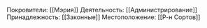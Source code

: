 Покровители:
[[Мэрия]]
Деятельность:
[[Администрирование]]
Принадлежность:
[[Законные]]
Местоположение:
[[Р-н Сортов]]
